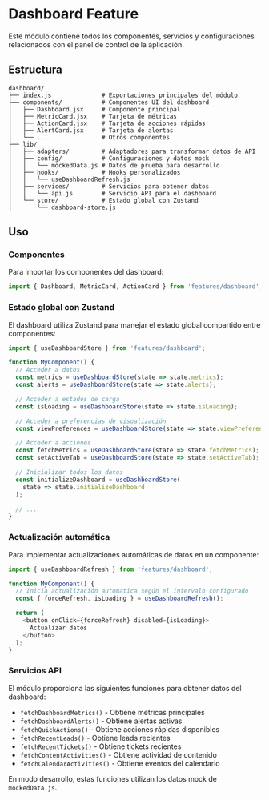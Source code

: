 # Dashboard Feature

Este módulo contiene todos los componentes, servicios y configuraciones relacionados con el panel de control de la aplicación.

## Estructura

```
dashboard/
├── index.js              # Exportaciones principales del módulo
├── components/           # Componentes UI del dashboard
│   ├── Dashboard.jsx     # Componente principal
│   ├── MetricCard.jsx    # Tarjeta de métricas
│   ├── ActionCard.jsx    # Tarjeta de acciones rápidas
│   ├── AlertCard.jsx     # Tarjeta de alertas
│   └── ...               # Otros componentes
├── lib/
│   ├── adapters/         # Adaptadores para transformar datos de API
│   ├── config/           # Configuraciones y datos mock
│   │   └── mockedData.js # Datos de prueba para desarrollo
│   ├── hooks/            # Hooks personalizados
│   │   └── useDashboardRefresh.js
│   ├── services/         # Servicios para obtener datos
│   │   └── api.js        # Servicio API para el dashboard
│   └── store/            # Estado global con Zustand
│       └── dashboard-store.js
```

## Uso

### Componentes

Para importar los componentes del dashboard:

```javascript
import { Dashboard, MetricCard, ActionCard } from 'features/dashboard';
```

### Estado global con Zustand

El dashboard utiliza Zustand para manejar el estado global compartido entre componentes:

```javascript
import { useDashboardStore } from 'features/dashboard';

function MyComponent() {
  // Acceder a datos
  const metrics = useDashboardStore(state => state.metrics);
  const alerts = useDashboardStore(state => state.alerts);

  // Acceder a estados de carga
  const isLoading = useDashboardStore(state => state.isLoading);

  // Acceder a preferencias de visualización
  const viewPreferences = useDashboardStore(state => state.viewPreferences);

  // Acceder a acciones
  const fetchMetrics = useDashboardStore(state => state.fetchMetrics);
  const setActiveTab = useDashboardStore(state => state.setActiveTab);

  // Inicializar todos los datos
  const initializeDashboard = useDashboardStore(
    state => state.initializeDashboard
  );

  // ...
}
```

### Actualización automática

Para implementar actualizaciones automáticas de datos en un componente:

```javascript
import { useDashboardRefresh } from 'features/dashboard';

function MyComponent() {
  // Inicia actualización automática según el intervalo configurado
  const { forceRefresh, isLoading } = useDashboardRefresh();

  return (
    <button onClick={forceRefresh} disabled={isLoading}>
      Actualizar datos
    </button>
  );
}
```

### Servicios API

El módulo proporciona las siguientes funciones para obtener datos del dashboard:

- `fetchDashboardMetrics()` - Obtiene métricas principales
- `fetchDashboardAlerts()` - Obtiene alertas activas
- `fetchQuickActions()` - Obtiene acciones rápidas disponibles
- `fetchRecentLeads()` - Obtiene leads recientes
- `fetchRecentTickets()` - Obtiene tickets recientes
- `fetchContentActivities()` - Obtiene actividad de contenido
- `fetchCalendarActivities()` - Obtiene eventos del calendario

En modo desarrollo, estas funciones utilizan los datos mock de `mockedData.js`.
